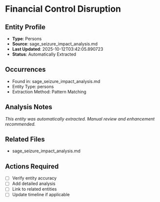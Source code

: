 # Financial Control Disruption

## Entity Profile
- **Type**: Persons
- **Source**: sage_seizure_impact_analysis.md
- **Last Updated**: 2025-10-12T03:42:05.890723
- **Status**: Automatically Extracted

## Occurrences
- Found in: sage_seizure_impact_analysis.md
- Entity Type: persons
- Extraction Method: Pattern Matching

## Analysis Notes
*This entity was automatically extracted. Manual review and enhancement recommended.*

## Related Files
- sage_seizure_impact_analysis.md

## Actions Required
- [ ] Verify entity accuracy
- [ ] Add detailed analysis
- [ ] Link to related entities
- [ ] Update timeline if applicable
